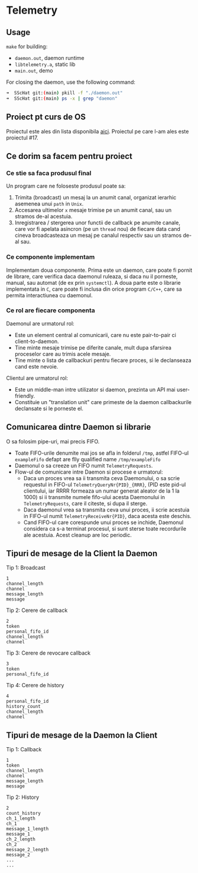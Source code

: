 # Telemetry

## Usage

`make` for building:
* `daemon.out`, daemon runtime
* `libtelemetry.a`, static lib
* `main.out`, demo

For closing the daemon, use the following command:
```bash
➜  SScHat git:(main) pkill -f "./daemon.out"
➜  SScHat git:(main) ps -x | grep "daemon"
```

## Proiect pt curs de OS

Proiectul este ales din lista disponibila [aici](https://cs.unibuc.ro/~pirofti/so/so-lab-proiect.pdf).
Proiectul pe care l-am ales este proiectul #17.

## Ce dorim sa facem pentru proiect

### Ce stie sa faca produsul final

Un program care ne foloseste produsul poate sa:
1. Trimita (broadcast) un mesaj la un anumit canal, organizat ierarhic asemenea unui `path` in `Unix`.
2. Accesarea ultimelor `x` mesaje trimise pe un anumit canal, sau un stramos de-al acestuia.
3. Inregistrarea / stergerea unor functii de callback pe anumite canale, care vor fi apelata asincron (pe un `thread` nou) de fiecare data cand cineva broadcasteaza un mesaj pe canalul respectiv sau un stramos de-al sau.

### Ce componente implementam

Implementam doua componente.
Prima este un daemon, care poate fi pornit de librare, care verifica daca daemonul ruleaza, si daca nu il porneste, manual, sau automat (de ex prin `systemctl`).
A doua parte este o librarie implementata in `C`, care poate fi inclusa din orice program `C/C++`, care sa permita interactiunea cu daemonul.

### Ce rol are fiecare componenta

Daemonul are urmatorul rol:
 * Este un element central al comunicarii, care nu este pair-to-pair ci client-to-daemon.
 * Tine minte mesaje trimise pe diferite canale, mult dupa sfarsirea proceselor care au trimis acele mesaje.
 * Tine minte o lista de callbackuri pentru fiecare proces, si le declanseaza cand este nevoie.

Clientul are urmatorul rol:
 * Este un middle-man intre utilizator si daemon, prezinta un API mai user-friendly.
 * Constituie un "translation unit" care primeste de la daemon callbackurile declansate si le porneste el.

## Comunicarea dintre Daemon si librarie

O sa folosim pipe-uri, mai precis FIFO.


* Toate FIFO-urile denumite mai jos se afla in folderul `/tmp`, astfel FIFO-ul `exampleFifo`
defapt are flly qualified name `/tmp/exampleFifo`
* Daemonul o sa creeze un FIFO numit `TelemetryRequests`.
* Flow-ul de comunicare intre Daemon si procese e urmatorul:
    * Daca un proces vrea sa ii transmita ceva Daemonului, o sa scrie requestul
      in FIFO-ul `TelemetryQueryNr{PID}_{RRR}`, (PID este pid-ul clientului, iar RRRR formeaza un numar generat aleator de la 1 la 1000) si ii transmite numele fifo-ului acesta Daemonului in `TelemetryRequests`, care il citeste, si dupa il sterge.
    * Daca daemonul vrea sa transmita ceva unui proces, ii scrie acestuia in
      FIFO-ul numit `TelemetryReceiveNr{PID}`, daca acesta este deschis.
    * Cand FIFO-ul care corespunde unui proces se inchide, Daemonul considera ca s-a
      terminat procesul, si sunt sterse toate recordurile ale acestuia.
      Acest cleanup are loc periodic.

## Tipuri de mesage de la Client la Daemon

Tip 1: Broadcast

``` log
1
channel_length
channel
message_length
message
```

Tip 2: Cerere de callback

``` log
2
token
personal_fifo_id
channel_length
channel
```

Tip 3: Cerere de revocare callback

``` log
3
token
personal_fifo_id
```

Tip 4: Cerere de history
``` log
4
personal_fifo_id
history_count
channel_length
channel
```

## Tipuri de mesage de la Daemon la Client

Tip 1: Callback

``` log
1
token
channel_length
channel
message_length
message
```

Tip 2: History
``` log
2
count_history
ch_1_length
ch_1
message_1_length
message_1
ch_2_length
ch_2
message_2_length
message_2
...
...
```
